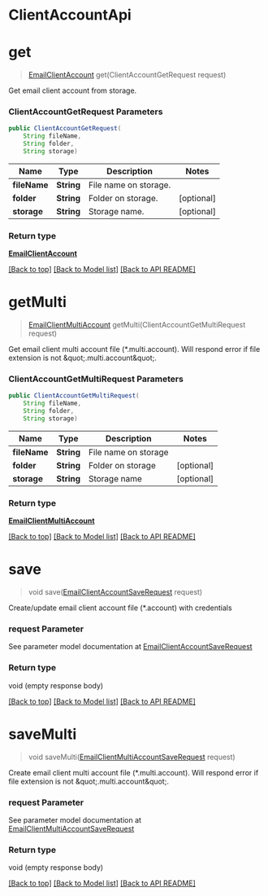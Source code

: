 # ClientAccountApi

            
<a name="get"></a>
# **get**
> [EmailClientAccount](EmailClientAccount.md) get(ClientAccountGetRequest request)

Get email client account from storage.             

### **ClientAccountGetRequest** Parameters
```java
public ClientAccountGetRequest(
    String fileName, 
    String folder, 
    String storage)
```

Name | Type | Description | Notes
---- | ---- | ----------- | -----
 **fileName** | **String**| File name on storage. |
 **folder** | **String**| Folder on storage. | [optional]
 **storage** | **String**| Storage name. | [optional]

### Return type

[**EmailClientAccount**](EmailClientAccount.md)

[[Back to top]](#) [[Back to Model list]](Models.md) [[Back to API README]](README.md)

            
<a name="getMulti"></a>
# **getMulti**
> [EmailClientMultiAccount](EmailClientMultiAccount.md) getMulti(ClientAccountGetMultiRequest request)

Get email client multi account file (*.multi.account). Will respond error if file extension is not \&quot;.multi.account\&quot;.             

### **ClientAccountGetMultiRequest** Parameters
```java
public ClientAccountGetMultiRequest(
    String fileName, 
    String folder, 
    String storage)
```

Name | Type | Description | Notes
---- | ---- | ----------- | -----
 **fileName** | **String**| File name on storage |
 **folder** | **String**| Folder on storage | [optional]
 **storage** | **String**| Storage name | [optional]

### Return type

[**EmailClientMultiAccount**](EmailClientMultiAccount.md)

[[Back to top]](#) [[Back to Model list]](Models.md) [[Back to API README]](README.md)

            
<a name="save"></a>
# save
> void save([EmailClientAccountSaveRequest](EmailClientAccountSaveRequest.md) request)

Create/update email client account file (*.account) with credentials             

### request Parameter

See parameter model documentation at [EmailClientAccountSaveRequest](EmailClientAccountSaveRequest.md)

### Return type

void (empty response body)

[[Back to top]](#) [[Back to Model list]](Models.md) [[Back to API README]](README.md)
            
<a name="saveMulti"></a>
# saveMulti
> void saveMulti([EmailClientMultiAccountSaveRequest](EmailClientMultiAccountSaveRequest.md) request)

Create email client multi account file (*.multi.account). Will respond error if file extension is not \&quot;.multi.account\&quot;.             

### request Parameter

See parameter model documentation at [EmailClientMultiAccountSaveRequest](EmailClientMultiAccountSaveRequest.md)

### Return type

void (empty response body)

[[Back to top]](#) [[Back to Model list]](Models.md) [[Back to API README]](README.md)
